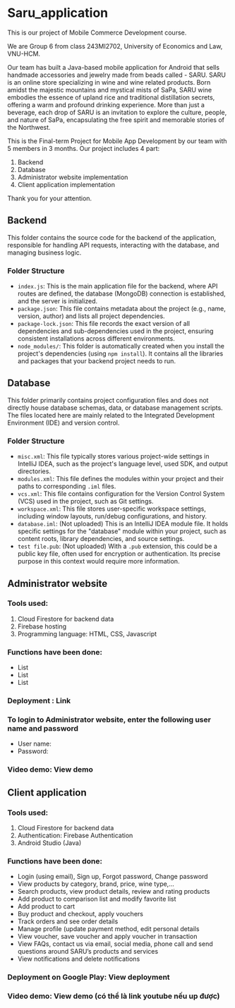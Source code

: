# Saru_application
This is our project of Mobile Commerce Development course.

We are Group 6 from class 243MI2702, University of Economics and Law, VNU-HCM.

Our team has built a Java-based mobile application for Android that sells handmade accessories and jewelry made from beads called - SARU. SARU is an online store specializing in wine and wine related products. Born amidst the majestic mountains and mystical mists of SaPa, SARU wine embodies the essence of upland rice and traditional distillation secrets, offering a warm and profound drinking experience. More than just a beverage, each drop of SARU is an invitation to explore the culture, people, and nature of SaPa, encapsulating the free spirit and memorable stories of the Northwest.

This is the Final-term Project for Mobile App Development by our team with 5 members in 3 months. Our project includes 4 part:
1. Backend
2. Database
3. Administrator website implementation
4. Client application implementation

Thank you for your attention.

## Backend

This folder contains the source code for the backend of the application, responsible for handling API requests, interacting with the database, and managing business logic.

### Folder Structure
-   `index.js`: This is the main application file for the backend, where API routes are defined, the database (MongoDB) connection is established, and the server is initialized.
-   `package.json`: This file contains metadata about the project (e.g., name, version, author) and lists all project dependencies.
-   `package-lock.json`: This file records the exact version of all dependencies and sub-dependencies used in the project, ensuring consistent installations across different environments.
-   `node_modules/`: This folder is automatically created when you install the project's dependencies (using `npm install`). It contains all the libraries and packages that your backend project needs to run.

## Database

This folder primarily contains project configuration files and does not directly house database schemas, data, or database management scripts. The files located here are mainly related to the Integrated Development Environment (IDE) and version control.

### Folder Structure

-   `misc.xml`: This file typically stores various project-wide settings in IntelliJ IDEA, such as the project's language level, used SDK, and output directories.
-   `modules.xml`: This file defines the modules within your project and their paths to corresponding `.iml` files.
-   `vcs.xml`: This file contains configuration for the Version Control System (VCS) used in the project, such as Git settings.
-   `workspace.xml`: This file stores user-specific workspace settings, including window layouts, run/debug configurations, and history.
-   `database.iml`: (Not uploaded) This is an IntelliJ IDEA module file. It holds specific settings for the "database" module within your project, such as content roots, library dependencies, and source settings.
-   `test file.pub`: (Not uploaded) With a `.pub` extension, this could be a public key file, often used for encryption or authentication. Its precise purpose in this context would require more information.

## Administrator website
### Tools used:

1. Cloud Firestore for backend data
2. Firebase hosting
3. Programming language: HTML, CSS, Javascript
   
### Functions have been done:
- List
- List
- List

### Deployment : Link

### To login to Administrator website, enter the following user name and password
* User name:
* Password:

### Video demo: View demo

## Client application
### Tools used:

1. Cloud Firestore for backend data
2. Authentication: Firebase Authentication
3. Android Studio (Java)

### Functions have been done:

- Login (using email), Sign up, Forgot password, Change password
- View products by category, brand, price, wine type,...
- Search products, view product details, review and rating products
- Add product to comparison list and modify favorite list
- Add product to cart
- Buy product and checkout, apply vouchers
- Track orders and see order details
- Manage profile (update payment method, edit personal details
- View voucher, save voucher and apply voucher in transaction
- View FAQs, contact us via email, social media, phone call and send questions around SARU’s products and services
- View notifications and delete notifications
### Deployment on Google Play: View deployment
### Video demo: View demo (có thể là link youtube nếu up được)
